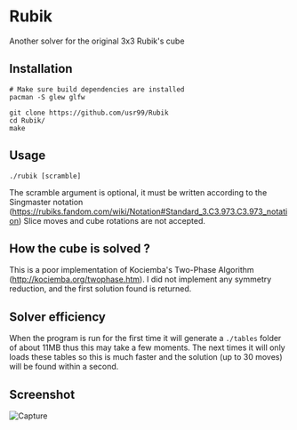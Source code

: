 # Rubik

Another solver for the original 3x3 Rubik's cube

## Installation
```
# Make sure build dependencies are installed
pacman -S glew glfw

git clone https://github.com/usr99/Rubik
cd Rubik/
make
```

## Usage

`./rubik [scramble]`

The scramble argument is optional, it must be written according to the Singmaster notation (https://rubiks.fandom.com/wiki/Notation#Standard_3.C3.973.C3.973_notation)
Slice moves and cube rotations are not accepted.

## How the cube is solved ?
This is a poor implementation of Kociemba's Two-Phase Algorithm (http://kociemba.org/twophase.htm).
I did not implement any symmetry reduction, and the first solution found is returned.

## Solver efficiency
When the program is run for the first time it will generate a `./tables` folder of about 11MB thus this may take a few moments.
The next times it will only loads these tables so this is much faster and the solution (up to 30 moves) will be found within a second.

## Screenshot
![Capture](https://user-images.githubusercontent.com/61255495/166245991-1c72cbd0-db27-46f3-8d85-0dd677180b00.PNG)

